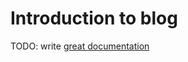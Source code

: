 # Introduction to blog

TODO: write [great documentation](http://jacobian.org/writing/great-documentation/what-to-write/)
